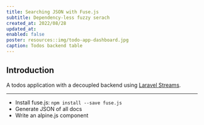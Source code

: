 ```yaml
---
title: Searching JSON with Fuse.js
subtitle: Dependency-less fuzzy serach
created_at: 2022/08/28
updated_at:
enabled: false
poster: resources::img/todo-app-dashboard.jpg
caption: Todos backend table
---
```


## Introduction

A todos application with a decoupled backend using [Laravel Streams](https://streams.dev/).

---

- Install fuse.js: `npm install --save fuse.js`
- Generate JSON of all docs
- Write an alpine.js component
